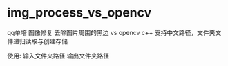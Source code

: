 # img_process_vs_opencv

qq单培 图像修复
去除图片周围的黑边
vs opencv c++
支持中文路径，文件夹文件递归读取与创建存储


使用:
输入文件夹路径
输出文件夹路径
